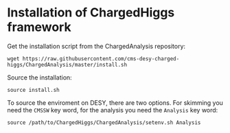 # Installation of ChargedHiggs framework 

Get the installation script from the ChargedAnalysis repository:

`wget https://raw.githubusercontent.com/cms-desy-charged-higgs/ChargedAnalysis/master/install.sh`

Source the installation:

`source install.sh`

To source the enviroment on DESY, there are two options. For skimming you need the `CMSSW` key word, for the analysis you need the `Analysis` key word:

`source /path/to/ChargedHiggs/ChargedAnalysis/setenv.sh Analysis`
